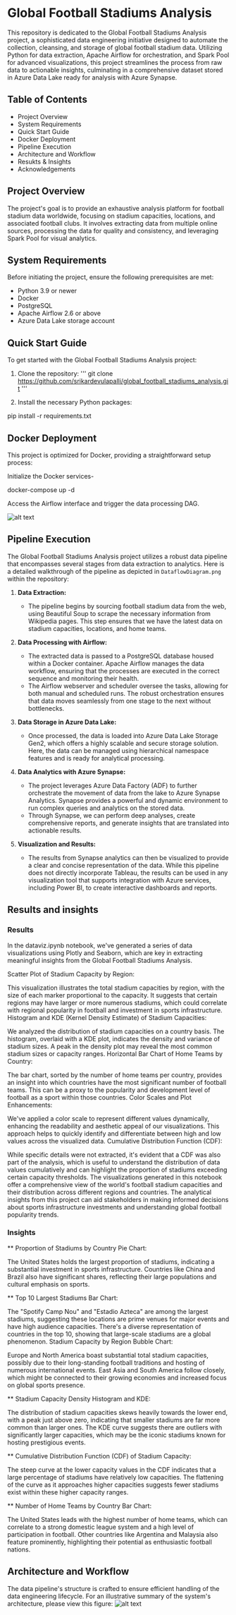 # Global Football Stadiums Analysis
This repository is dedicated to the Global Football Stadiums Analysis project, a sophisticated data engineering initiative designed to automate the collection, cleansing, and storage of global football stadium data. Utilizing Python for data extraction, Apache Airflow for orchestration, and Spark Pool for advanced visualizations, this project streamlines the process from raw data to actionable insights, culminating in a comprehensive dataset stored in Azure Data Lake ready for analysis with Azure Synapse.

## Table of Contents
- Project Overview
- System Requirements
- Quick Start Guide
- Docker Deployment
- Pipeline Execution
- Architecture and Workflow
- Resukts & Insights
- Acknowledgements

## Project Overview
The project's goal is to provide an exhaustive analysis platform for football stadium data worldwide, focusing on stadium capacities, locations, and associated football clubs. It involves extracting data from multiple online sources, processing the data for quality and consistency, and leveraging Spark Pool for visual analytics.

## System Requirements
Before initiating the project, ensure the following prerequisites are met:
- Python 3.9 or newer
- Docker
- PostgreSQL
- Apache Airflow 2.6 or above
- Azure Data Lake storage account

## Quick Start Guide
To get started with the Global Football Stadiums Analysis project:

1. Clone the repository:
'''
git clone https://github.com/srikardevulapalli/global_football_stadiums_analysis.git
'''

2. Install the necessary Python packages:

pip install -r requirements.txt
 
## Docker Deployment
This project is optimized for Docker, providing a straightforward setup process:

Initialize the Docker services- 

docker-compose up -d

Access the Airflow interface and trigger the data processing DAG.

![alt text](https://github.com/srikardevulapalli/global_football_stadiums_analysis/blob/main/data/airflow_ui.png?raw=true)


## Pipeline Execution

The Global Football Stadiums Analysis project utilizes a robust data pipeline that encompasses several stages from data extraction to analytics. Here is a detailed walkthrough of the pipeline as depicted in `DataflowDiagram.png` within the repository:

1. **Data Extraction:**
   - The pipeline begins by sourcing football stadium data from the web, using Beautiful Soup to scrape the necessary information from Wikipedia pages. This step ensures that we have the latest data on stadium capacities, locations, and home teams.

2. **Data Processing with Airflow:**
   - The extracted data is passed to a PostgreSQL database housed within a Docker container. Apache Airflow manages the data workflow, ensuring that the processes are executed in the correct sequence and monitoring their health.
   - The Airflow webserver and scheduler oversee the tasks, allowing for both manual and scheduled runs. The robust orchestration ensures that data moves seamlessly from one stage to the next without bottlenecks.

3. **Data Storage in Azure Data Lake:**
   - Once processed, the data is loaded into Azure Data Lake Storage Gen2, which offers a highly scalable and secure storage solution. Here, the data can be managed using hierarchical namespace features and is ready for analytical processing.

4. **Data Analytics with Azure Synapse:**
   - The project leverages Azure Data Factory (ADF) to further orchestrate the movement of data from the lake to Azure Synapse Analytics. Synapse provides a powerful and dynamic environment to run complex queries and analytics on the stored data.
   - Through Synapse, we can perform deep analyses, create comprehensive reports, and generate insights that are translated into actionable results.

5. **Visualization and Results:**
   - The results from Synapse analytics can then be visualized to provide a clear and concise representation of the data. While this pipeline does not directly incorporate Tableau, the results can be used in any visualization tool that supports integration with Azure services, including Power BI, to create interactive dashboards and reports.

## Results and insights
### Results
In the dataviz.ipynb notebook, we've generated a series of data visualizations using Plotly and Seaborn, which are key in extracting meaningful insights from the Global Football Stadiums Analysis.

Scatter Plot of Stadium Capacity by Region:

This visualization illustrates the total stadium capacities by region, with the size of each marker proportional to the capacity. It suggests that certain regions may have larger or more numerous stadiums, which could correlate with regional popularity in football and investment in sports infrastructure.
Histogram and KDE (Kernel Density Estimate) of Stadium Capacities:

We analyzed the distribution of stadium capacities on a country basis. The histogram, overlaid with a KDE plot, indicates the density and variance of stadium sizes. A peak in the density plot may reveal the most common stadium sizes or capacity ranges.
Horizontal Bar Chart of Home Teams by Country:

The bar chart, sorted by the number of home teams per country, provides an insight into which countries have the most significant number of football teams. This can be a proxy to the popularity and development level of football as a sport within those countries.
Color Scales and Plot Enhancements:

We've applied a color scale to represent different values dynamically, enhancing the readability and aesthetic appeal of our visualizations. This approach helps to quickly identify and differentiate between high and low values across the visualized data.
Cumulative Distribution Function (CDF):

While specific details were not extracted, it's evident that a CDF was also part of the analysis, which is useful to understand the distribution of data values cumulatively and can highlight the proportion of stadiums exceeding certain capacity thresholds.
The visualizations generated in this notebook offer a comprehensive view of the world's football stadium capacities and their distribution across different regions and countries. The analytical insights from this project can aid stakeholders in making informed decisions about sports infrastructure investments and understanding global football popularity trends.

### Insights
** Proportion of Stadiums by Country Pie Chart:

The United States holds the largest proportion of stadiums, indicating a substantial investment in sports infrastructure.
Countries like China and Brazil also have significant shares, reflecting their large populations and cultural emphasis on sports.

** Top 10 Largest Stadiums Bar Chart:

The "Spotify Camp Nou" and "Estadio Azteca" are among the largest stadiums, suggesting these locations are prime venues for major events and have high audience capacities.
There's a diverse representation of countries in the top 10, showing that large-scale stadiums are a global phenomenon.
Stadium Capacity by Region Bubble Chart:

Europe and North America boast substantial total stadium capacities, possibly due to their long-standing football traditions and hosting of numerous international events.
East Asia and South America follow closely, which might be connected to their growing economies and increased focus on global sports presence.

** Stadium Capacity Density Histogram and KDE:

The distribution of stadium capacities skews heavily towards the lower end, with a peak just above zero, indicating that smaller stadiums are far more common than larger ones.
The KDE curve suggests there are outliers with significantly larger capacities, which may be the iconic stadiums known for hosting prestigious events.

** Cumulative Distribution Function (CDF) of Stadium Capacity:

The steep curve at the lower capacity values in the CDF indicates that a large percentage of stadiums have relatively low capacities.
The flattening of the curve as it approaches higher capacities suggests fewer stadiums exist within these higher capacity ranges.

** Number of Home Teams by Country Bar Chart:

The United States leads with the highest number of home teams, which can correlate to a strong domestic league system and a high level of participation in football.
Other countries like Argentina and Malaysia also feature prominently, highlighting their potential as enthusiastic football nations.

## Architecture and Workflow
The data pipeline's structure is crafted to ensure efficient handling of the data engineering lifecycle. For an illustrative summary of the system's architecture, please view this figure:
![alt text](https://github.com/srikardevulapalli/global_football_stadiums_analysis/blob/main/Webserver.png?raw=True)
